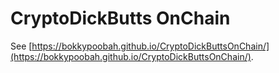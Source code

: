 # CryptoDickButts OnChain

See [https://bokkypoobah.github.io/CryptoDickButtsOnChain/](https://bokkypoobah.github.io/CryptoDickButtsOnChain/).
